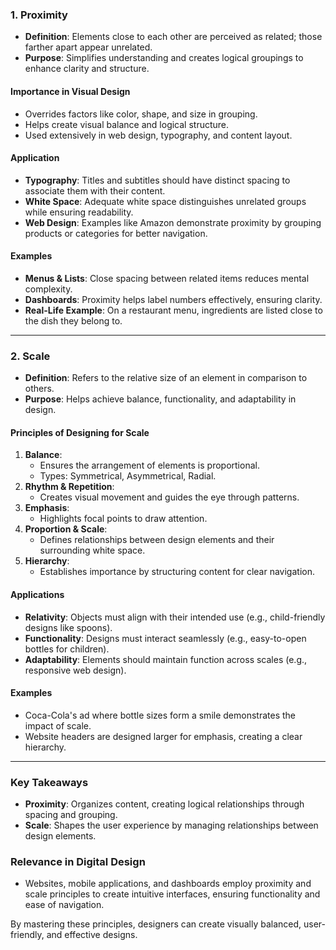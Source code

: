 
### **1. Proximity**

- **Definition**: Elements close to each other are perceived as related; those farther apart appear unrelated.
- **Purpose**: Simplifies understanding and creates logical groupings to enhance clarity and structure.

#### **Importance in Visual Design**
- Overrides factors like color, shape, and size in grouping.
- Helps create visual balance and logical structure.
- Used extensively in web design, typography, and content layout.

#### **Application**
- **Typography**: Titles and subtitles should have distinct spacing to associate them with their content.
- **White Space**: Adequate white space distinguishes unrelated groups while ensuring readability.
- **Web Design**: Examples like Amazon demonstrate proximity by grouping products or categories for better navigation.

#### **Examples**
- **Menus & Lists**: Close spacing between related items reduces mental complexity.
- **Dashboards**: Proximity helps label numbers effectively, ensuring clarity.
- **Real-Life Example**: On a restaurant menu, ingredients are listed close to the dish they belong to.

---

### **2. Scale**

- **Definition**: Refers to the relative size of an element in comparison to others.
- **Purpose**: Helps achieve balance, functionality, and adaptability in design.

#### **Principles of Designing for Scale**
1. **Balance**:
   - Ensures the arrangement of elements is proportional.
   - Types: Symmetrical, Asymmetrical, Radial.
2. **Rhythm & Repetition**:
   - Creates visual movement and guides the eye through patterns.
3. **Emphasis**:
   - Highlights focal points to draw attention.
4. **Proportion & Scale**:
   - Defines relationships between design elements and their surrounding white space.
5. **Hierarchy**:
   - Establishes importance by structuring content for clear navigation.

#### **Applications**

- **Relativity**: Objects must align with their intended use (e.g., child-friendly designs like spoons).
- **Functionality**: Designs must interact seamlessly (e.g., easy-to-open bottles for children).
- **Adaptability**: Elements should maintain function across scales (e.g., responsive web design).

#### **Examples**
- Coca-Cola's ad where bottle sizes form a smile demonstrates the impact of scale.
- Website headers are designed larger for emphasis, creating a clear hierarchy.

---

### **Key Takeaways**
- **Proximity**: Organizes content, creating logical relationships through spacing and grouping.
- **Scale**: Shapes the user experience by managing relationships between design elements.

### **Relevance in Digital Design**
- Websites, mobile applications, and dashboards employ proximity and scale principles to create intuitive interfaces, ensuring functionality and ease of navigation.

By mastering these principles, designers can create visually balanced, user-friendly, and effective designs.